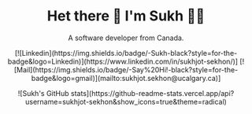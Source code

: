 <h1 align='center'>
  Het there 👋 I'm Sukh 👨‍💻
</h1>

<p align='center'>
  A software developer from Canada.
</p>

<p align='center'>
  [![Linkedin](https://img.shields.io/badge/-Sukh-black?style=for-the-badge&logo=Linkedin)](https://www.linkedin.com/in/sukhjot-sekhon/)]
  [![Mail](https://img.shields.io/badge/-Say%20Hi!-black?style=for-the-badge&logo=gmail)](mailto:sukhjot.sekhon@ucalgary.ca)]
</p>

<p align='center'>
  ![Sukh's GitHub stats](https://github-readme-stats.vercel.app/api?username=sukhjot-sekhon&show_icons=true&theme=radical)
</p>
